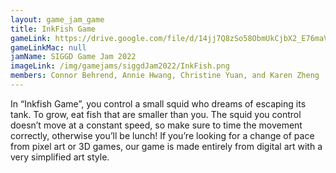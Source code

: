 ```yaml
---
layout: game_jam_game
title: InkFish Game
gameLink: https://drive.google.com/file/d/14jj7Q8zSo58ObmUkCjbX2_E76maV5r73/view?usp=sharing
gameLinkMac: null
jamName: SIGGD Game Jam 2022
imageLink: /img/gamejams/siggdJam2022/InkFish.png
members: Connor Behrend, Annie Hwang, Christine Yuan, and Karen Zheng
---
```

<!--Put description here:-->
In “Inkfish Game”, you control a small squid who dreams of escaping its tank. To grow, eat fish that are smaller than you. The squid you control doesn’t move at a constant speed, so make sure to time the movement correctly, otherwise you’ll be lunch! If you’re looking for a change of pace from pixel art or 3D games, our game is made entirely from digital art with a very simplified art style.